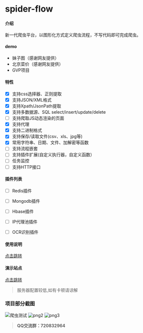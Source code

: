 # spider-flow

#### 介绍
新一代爬虫平台，以图形化方式定义爬虫流程，不写代码即可完成爬虫。

#### demo
- 妹子图（感谢网友提供）
- 北京菜价（感谢网友提供）
- GVP项目

#### 特性
- [x] 支持css选择器、正则提取
- [x] 支持JSON/XML格式
- [x] 支持Xpath/JsonPath提取
- [x] 支持多数据源、SQL select/insert/update/delete
- [ ] 支持爬取JS动态渲染的页面
- [x] 支持代理
- [x] 支持二进制格式
- [x] 支持保存/读取文件(csv、xls、jpg等)
- [x] 常用字符串、日期、文件、加解密等函数
- [ ] 支持流程嵌套
- [ ] 支持插件扩展(自定义执行器，自定义函数）
- [ ] 任务监控
- [ ] 支持HTTP接口

#### 插件列表
- [ ] Redis插件
- [ ] Mongodb插件
- [ ] Hbase插件
- [ ] IP代理池插件
- [ ] OCR识别插件


#### 使用说明
[点击跳转](https://gitee.com/jmxd/spider-flow/blob/master/document.md)

#### 演示站点
[点击跳转](http://39.105.125.219:8088/)
> 服务器配置较低,如有卡顿请谅解

### 项目部分截图
![爬虫测试](https://images.gitee.com/uploads/images/2019/0730/171455_bfe1a97b_1253940.gif "spider-test.gif")
![png2](https://images.gitee.com/uploads/images/2019/0716/184618_21bce697_297689.png "demo-2.png")
![png3](https://images.gitee.com/uploads/images/2019/0722/104134_03c7c8a9_1324601.png "demo-3.png")

>  **QQ交流群：720832964** 